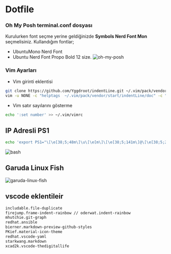 # Dotfile
### Oh My Posh terminal.conf dosyası
Kurulurken font seçme yerine geldiğinizde **Symbols Nerd Font Mon** seçmelisiniz.
Kullandığım fontlar;
- UbuntuMono Nerd Font 
- Ubuntu Nerd Font Propo Bold 12 size.
![oh-my-posh](https://r.resimlink.com/jr3M1q5mleaZ.png)

### Vim Ayarları
- Vim girinti eklentisi
````bash
git clone https://github.com/Yggdroot/indentLine.git ~/.vim/pack/vendor/start/indentLine
vim -u NONE -c "helptags  ~/.vim/pack/vendor/start/indentLine/doc" -c "q"
````
- Vim satır sayılarını gösterme
````bash
echo ':set number' >> ~/.vim/vimrc
````


## IP Adresli PS1
````bash
echo 'export PS1="\[\e[38;5;48m\]\u\[\e[m\]\[\e[38;5;141m\]@\[\e[38;5;206m\]\h\[\e[38;5;203m\][\$(hostname -I | awk '\''{print \$1}'\'')]\[\e[m\]\[\e[38;5;215m\] \w\[\e[38;5;141m\] > \[\e[m\]"' >> ~/.bashrc
````
![bash](https://r.resimlink.com/sK2BH3kI1T.png)


## Garuda Linux Fish

![garuda-linux-fish](https://r.resimlink.com/7AemkCHE62Q0.png)

## vscode eklentileir
```bash
includable.file-duplicate 
firejump.frame-indent-rainbow // oderwat.indent-rainbow
mhutchie.git-graph
redhat.ansible
bierner.markdown-preview-github-styles
PKief.material-icon-theme
redhat.vscode-yaml
starkwang.markdown
xcad2k.vscode-thedigitallife
```
